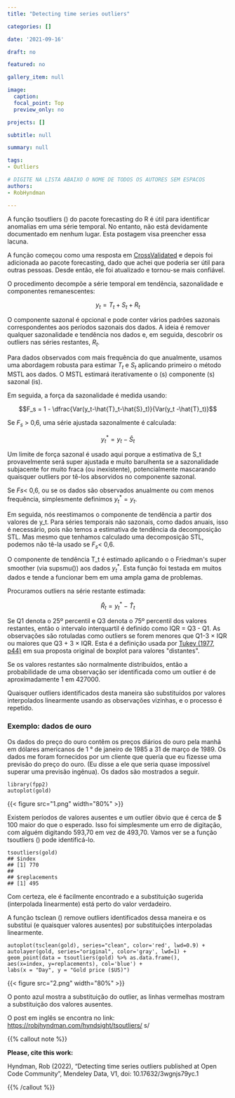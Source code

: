 ```yaml
---
title: "Detecting time series outliers"

categories: []

date: '2021-09-16' 

draft: no

featured: no

gallery_item: null

image:
  caption: 
  focal_point: Top
  preview_only: no

projects: []

subtitle: null

summary: null

tags: 
- Outliers

# DIGITE NA LISTA ABAIXO O NOME DE TODOS OS AUTORES SEM ESPACOS
authors:
- RobHyndman

---
```


A função tsoutliers () do pacote forecasting do R é útil para identificar anomalias em uma série temporal. No entanto, não está devidamente documentado em nenhum lugar. Esta postagem visa preencher essa lacuna.

A função começou como uma resposta em [CrossValidated](https://stats.stackexchange.com/questions/1142/simple-algorithm-for-online-outlier-detection-of-a-generic-time-series/1153#1153) e depois foi adicionada ao pacote forecasting, dado que achei que poderia ser útil para outras pessoas. Desde então, ele foi atualizado e tornou-se mais confiável.

O procedimento decompõe a série temporal em tendência, sazonalidade e componentes remanescentes:

$$y_t = T_t + S_t + R_t$$

O componente sazonal é opcional e pode conter vários padrões sazonais correspondentes aos períodos sazonais dos dados. A ideia é remover qualquer sazonalidade e tendência nos dados e, em seguida, descobrir os outliers nas séries restantes, $R_t$.

Para dados observados com mais frequência do que anualmente, usamos uma abordagem robusta para estimar $T_t$ e $S_t$ aplicando primeiro o método MSTL aos dados. O MSTL estimará iterativamente o (s) componente (s) sazonal (is).

Em seguida, a força da sazonalidade é medida usando:

$$F_s = 1 - \dfrac{Var(y_t-\hat{T}_t-\hat{S}_t)}{Var(y_t -\hat{T}_t)}$$

Se $F_s$ > 0,6, uma série ajustada sazonalmente é calculada:

$$y^*_t = y_t - \hat{S}_t$$

Um limite de força sazonal é usado aqui porque a estimativa de S_t provavelmente será super ajustada e muito barulhenta se a sazonalidade subjacente for muito fraca (ou inexistente), potencialmente mascarando quaisquer outliers por tê-los absorvidos no componente sazonal.

Se $Fs$< 0,6, ou se os dados são observados anualmente ou com menos frequência, simplesmente definimos $y_t^* = y_t$.

Em seguida, nós reestimamos o componente de tendência a partir dos valores de y_t. Para séries temporais não sazonais, como dados anuais, isso é necessário, pois não temos a estimativa de tendência da decomposição STL. Mas mesmo que tenhamos calculado uma decomposição STL, podemos não tê-la usado se $F_s$< 0,6.

O componente de tendência T_t é estimado aplicando o o Friedman's super smoother (via supsmu()) aos dados $y_t^*$. Esta função foi testada em muitos dados e tende a funcionar bem em uma ampla gama de problemas.

Procuramos outliers na série restante estimada:

$$\hat{R}_t = y_t^* - \hat{T}_t$$


Se Q1 denota o 25º percentil e Q3 denota o 75º percentil dos valores restantes, então o intervalo interquartil é definido como IQR = Q3 - Q1. As observações são rotuladas como outliers se forem menores que Q1-3 × IQR ou maiores que Q3 + 3 × IQR. Esta é a definição usada por [Tukey (1977, p44)](https://www.amazon.com.br/dp/0134995457?geniuslink=true) em sua proposta original de boxplot para valores "distantes".

Se os valores restantes são normalmente distribuídos, então a probabilidade de uma observação ser identificada como um outlier é de aproximadamente 1 em 427000.

Quaisquer outliers identificados desta maneira são substituídos por valores interpolados linearmente usando as observações vizinhas, e o processo é repetido.


### Exemplo: dados de ouro

Os dados do preço do ouro contêm os preços diários do ouro pela manhã em dólares americanos de 1 ° de janeiro de 1985 a 31 de março de 1989. Os dados me foram fornecidos por um cliente que queria que eu fizesse uma previsão do preço do ouro. (Eu disse a ele que seria quase impossível superar uma previsão ingênua). Os dados são mostrados a seguir.

    library(fpp2)
    autoplot(gold)

{{< figure src="1.png" width="80%" >}}


Existem períodos de valores ausentes e um outlier óbvio que é cerca de $ 100 maior do que o esperado. Isso foi simplesmente um erro de digitação, com alguém digitando 593,70 em vez de 493,70. Vamos ver se a função tsoutliers () pode identificá-lo.

    tsoutliers(gold)
    ## $index
    ## [1] 770
    ## 
    ## $replacements
    ## [1] 495

Com certeza, ele é facilmente encontrado e a substituição sugerida (interpolada linearmente) está perto do valor verdadeiro.

A função tsclean () remove outliers identificados dessa maneira e os substitui (e quaisquer valores ausentes) por substituições interpoladas linearmente.
    
    autoplot(tsclean(gold), series="clean", color='red', lwd=0.9) +
    autolayer(gold, series="original", color='gray', lwd=1) +
    geom_point(data = tsoutliers(gold) %>% as.data.frame(), 
    aes(x=index, y=replacements), col='blue') +
    labs(x = "Day", y = "Gold price ($US)")

{{< figure src="2.png" width="80%" >}}

O ponto azul mostra a substituição do outlier, as linhas vermelhas mostram a substituição dos valores ausentes.

O post em inglês se encontra no link:
https://robjhyndman.com/hyndsight/tsoutliers/
s/



{{% callout note %}}

**Please, cite this work:**

Hyndman, Rob (2022), “Detecting time series outliers published at Open Code Community”, Mendeley Data, V1, doi: 10.17632/3wgnjs79yc.1


{{% /callout %}}


